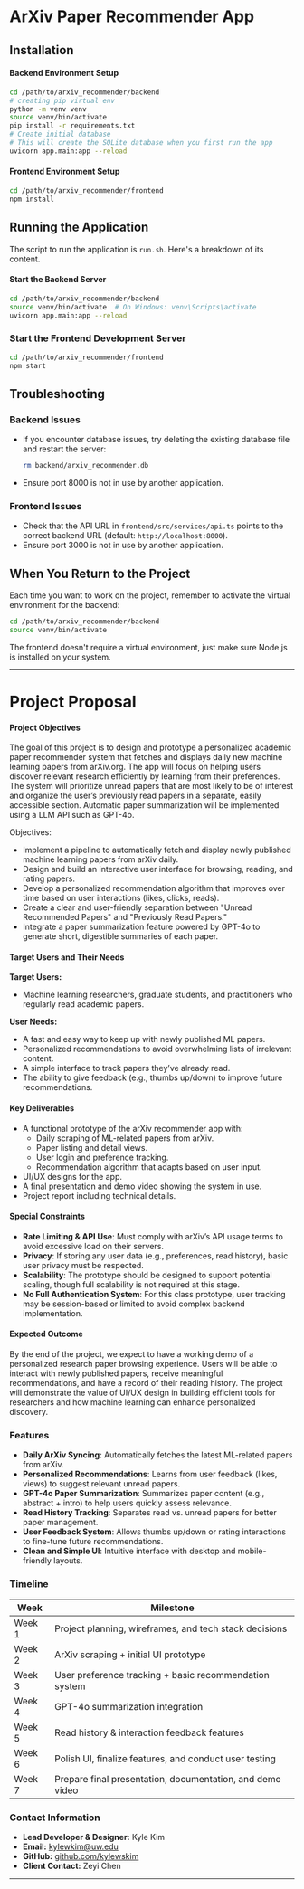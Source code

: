 # ArXiv Paper Recommender App



## Installation

#### Backend Environment Setup

   ```bash
   cd /path/to/arxiv_recommender/backend
   # creating pip virtual env
   python -m venv venv
   source venv/bin/activate
   pip install -r requirements.txt
   # Create initial database
   # This will create the SQLite database when you first run the app
   uvicorn app.main:app --reload
   ```

#### Frontend Environment Setup

   ```bash
   cd /path/to/arxiv_recommender/frontend
   npm install
   ```

## Running the Application
The script to run the application is `run.sh`. Here's a breakdown of its content.
#### Start the Backend Server
```bash
cd /path/to/arxiv_recommender/backend
source venv/bin/activate  # On Windows: venv\Scripts\activate
uvicorn app.main:app --reload
```

### Start the Frontend Development Server
```bash
cd /path/to/arxiv_recommender/frontend
npm start
```

## Troubleshooting

### Backend Issues
- If you encounter database issues, try deleting the existing database file and restart the server:
  ```bash
  rm backend/arxiv_recommender.db
  ```
- Ensure port 8000 is not in use by another application.

### Frontend Issues
- Check that the API URL in `frontend/src/services/api.ts` points to the correct backend URL (default: `http://localhost:8000`).
- Ensure port 3000 is not in use by another application.

## When You Return to the Project
Each time you want to work on the project, remember to activate the virtual environment for the backend:
```bash
cd /path/to/arxiv_recommender/backend
source venv/bin/activate
```

The frontend doesn't require a virtual environment, just make sure Node.js is installed on your system.



-----------------------------------------------------------------------------------------------------

# Project Proposal

#### Project Objectives

The goal of this project is to design and prototype a personalized academic paper recommender system that fetches and displays daily new machine learning papers from arXiv.org. The app will focus on helping users discover relevant research efficiently by learning from their preferences. The system will prioritize unread papers that are most likely to be of interest and organize the user’s previously read papers in a separate, easily accessible section. Automatic paper summarization will be implemented using a LLM API such as GPT-4o.

Objectives:
- Implement a pipeline to automatically fetch and display newly published machine learning papers from arXiv daily.
- Design and build an interactive user interface for browsing, reading, and rating papers.
- Develop a personalized recommendation algorithm that improves over time based on user interactions (likes, clicks, reads).
- Create a clear and user-friendly separation between "Unread Recommended Papers" and "Previously Read Papers."
- Integrate a paper summarization feature powered by GPT-4o to generate short, digestible summaries of each paper.

#### Target Users and Their Needs

**Target Users:**
- Machine learning researchers, graduate students, and practitioners who regularly read academic papers.

**User Needs:**
- A fast and easy way to keep up with newly published ML papers.
- Personalized recommendations to avoid overwhelming lists of irrelevant content.
- A simple interface to track papers they’ve already read.
- The ability to give feedback (e.g., thumbs up/down) to improve future recommendations.

#### Key Deliverables

- A functional prototype of the arXiv recommender app with:
  - Daily scraping of ML-related papers from arXiv.
  - Paper listing and detail views.
  - User login and preference tracking.
  - Recommendation algorithm that adapts based on user input.
- UI/UX designs for the app.
- A final presentation and demo video showing the system in use.
- Project report including technical details.

#### Special Constraints

- **Rate Limiting & API Use**: Must comply with arXiv’s API usage terms to avoid excessive load on their servers.
- **Privacy**: If storing any user data (e.g., preferences, read history), basic user privacy must be respected.
- **Scalability**: The prototype should be designed to support potential scaling, though full scalability is not required at this stage.
- **No Full Authentication System**: For this class prototype, user tracking may be session-based or limited to avoid complex backend implementation.

#### Expected Outcome

By the end of the project, we expect to have a working demo of a personalized research paper browsing experience. Users will be able to interact with newly published papers, receive meaningful recommendations, and have a record of their reading history. The project will demonstrate the value of UI/UX design in building efficient tools for researchers and how machine learning can enhance personalized discovery.

### Features

- **Daily ArXiv Syncing**: Automatically fetches the latest ML-related papers from arXiv.
- **Personalized Recommendations**: Learns from user feedback (likes, views) to suggest relevant unread papers.
- **GPT-4o Paper Summarization**: Summarizes paper content (e.g., abstract + intro) to help users quickly assess relevance.
- **Read History Tracking**: Separates read vs. unread papers for better paper management.
- **User Feedback System**: Allows thumbs up/down or rating interactions to fine-tune future recommendations.
- **Clean and Simple UI**: Intuitive interface with desktop and mobile-friendly layouts.

### Timeline

| Week | Milestone |
|------|-----------|
| Week 1 | Project planning, wireframes, and tech stack decisions |
| Week 2 | ArXiv scraping + initial UI prototype |
| Week 3 | User preference tracking + basic recommendation system |
| Week 4 | GPT-4o summarization integration |
| Week 5 | Read history & interaction feedback features |
| Week 6 | Polish UI, finalize features, and conduct user testing |
| Week 7 | Prepare final presentation, documentation, and demo video |

### Contact Information

- **Lead Developer & Designer:** Kyle Kim
- **Email:** kylewkim@uw.edu
- **GitHub:** [github.com/kylewskim](https://github.com/kylewskim)  
- **Client Contact:** Zeyi Chen

---

